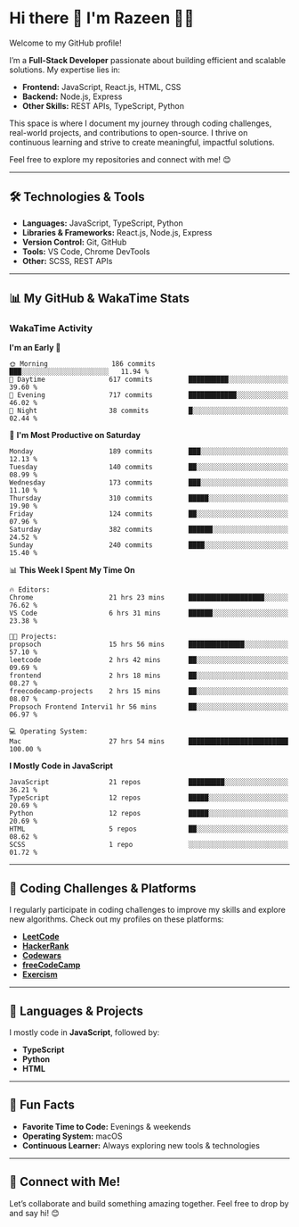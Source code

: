 # Hi there 👋 I'm Razeen 👩‍💻

Welcome to my GitHub profile!  

I’m a **Full-Stack Developer** passionate about building efficient and scalable solutions. My expertise lies in:  
- **Frontend:** JavaScript, React.js, HTML, CSS  
- **Backend:** Node.js, Express  
- **Other Skills:** REST APIs, TypeScript, Python  

This space is where I document my journey through coding challenges, real-world projects, and contributions to open-source. I thrive on continuous learning and strive to create meaningful, impactful solutions.  

Feel free to explore my repositories and connect with me! 😊  

---

## 🛠️ Technologies & Tools  
- **Languages:** JavaScript, TypeScript, Python  
- **Libraries & Frameworks:** React.js, Node.js, Express  
- **Version Control:** Git, GitHub  
- **Tools:** VS Code, Chrome DevTools  
- **Other:** SCSS, REST APIs  

---


## 📊 My GitHub & WakaTime Stats

### **WakaTime Activity**

<!--START_SECTION:waka-->
**I'm an Early 🐤** 

```text
🌞 Morning                186 commits         ███░░░░░░░░░░░░░░░░░░░░░░   11.94 % 
🌆 Daytime                617 commits         ██████████░░░░░░░░░░░░░░░   39.60 % 
🌃 Evening                717 commits         ████████████░░░░░░░░░░░░░   46.02 % 
🌙 Night                  38 commits          █░░░░░░░░░░░░░░░░░░░░░░░░   02.44 % 
```
📅 **I'm Most Productive on Saturday** 

```text
Monday                   189 commits         ███░░░░░░░░░░░░░░░░░░░░░░   12.13 % 
Tuesday                  140 commits         ██░░░░░░░░░░░░░░░░░░░░░░░   08.99 % 
Wednesday                173 commits         ███░░░░░░░░░░░░░░░░░░░░░░   11.10 % 
Thursday                 310 commits         █████░░░░░░░░░░░░░░░░░░░░   19.90 % 
Friday                   124 commits         ██░░░░░░░░░░░░░░░░░░░░░░░   07.96 % 
Saturday                 382 commits         ██████░░░░░░░░░░░░░░░░░░░   24.52 % 
Sunday                   240 commits         ████░░░░░░░░░░░░░░░░░░░░░   15.40 % 
```


📊 **This Week I Spent My Time On** 

```text
🔥 Editors: 
Chrome                   21 hrs 23 mins      ███████████████████░░░░░░   76.62 % 
VS Code                  6 hrs 31 mins       ██████░░░░░░░░░░░░░░░░░░░   23.38 % 

🐱‍💻 Projects: 
propsoch                 15 hrs 56 mins      ██████████████░░░░░░░░░░░   57.10 % 
leetcode                 2 hrs 42 mins       ██░░░░░░░░░░░░░░░░░░░░░░░   09.69 % 
frontend                 2 hrs 18 mins       ██░░░░░░░░░░░░░░░░░░░░░░░   08.27 % 
freecodecamp-projects    2 hrs 15 mins       ██░░░░░░░░░░░░░░░░░░░░░░░   08.07 % 
Propsoch Frontend Intervi1 hr 56 mins        ██░░░░░░░░░░░░░░░░░░░░░░░   06.97 % 

💻 Operating System: 
Mac                      27 hrs 54 mins      █████████████████████████   100.00 % 
```

**I Mostly Code in JavaScript** 

```text
JavaScript               21 repos            █████████░░░░░░░░░░░░░░░░   36.21 % 
TypeScript               12 repos            █████░░░░░░░░░░░░░░░░░░░░   20.69 % 
Python                   12 repos            █████░░░░░░░░░░░░░░░░░░░░   20.69 % 
HTML                     5 repos             ██░░░░░░░░░░░░░░░░░░░░░░░   08.62 % 
SCSS                     1 repo              ░░░░░░░░░░░░░░░░░░░░░░░░░   01.72 % 
```




<!--END_SECTION:waka-->


---

## 🌟 Coding Challenges & Platforms  
I regularly participate in coding challenges to improve my skills and explore new algorithms. Check out my profiles on these platforms:  

- [**LeetCode**](https://leetcode.com)  
- [**HackerRank**](https://www.hackerrank.com)  
- [**Codewars**](https://www.codewars.com)  
- [**freeCodeCamp**](https://www.freecodecamp.org)  
- [**Exercism**](https://exercism.io)  

---

## 🚀 Languages & Projects  
I mostly code in **JavaScript**, followed by:  
- **TypeScript**  
- **Python**  
- **HTML**  

---

## 🌟 Fun Facts  
- **Favorite Time to Code:** Evenings & weekends  
- **Operating System:** macOS  
- **Continuous Learner:** Always exploring new tools & technologies  

---

## 💬 Connect with Me!  
Let’s collaborate and build something amazing together. Feel free to drop by and say hi! 😊  


